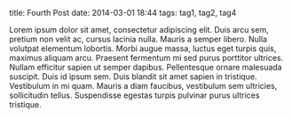 title: Fourth Post
date: 2014-03-01 18:44
tags: tag1, tag2, tag4

Lorem ipsum dolor sit amet, consectetur adipiscing elit. Duis arcu sem, pretium non velit ac, cursus lacinia nulla. Mauris a semper libero. Nulla volutpat elementum lobortis. Morbi augue massa, luctus eget turpis quis, maximus aliquam arcu. Praesent fermentum mi sed purus porttitor ultrices. Nullam efficitur sapien ut semper dapibus. Pellentesque ornare malesuada suscipit. Duis id ipsum sem. Duis blandit sit amet sapien in tristique. Vestibulum in mi quam. Mauris a diam faucibus, vestibulum sem ultricies, sollicitudin tellus. Suspendisse egestas turpis pulvinar purus ultrices tristique.
